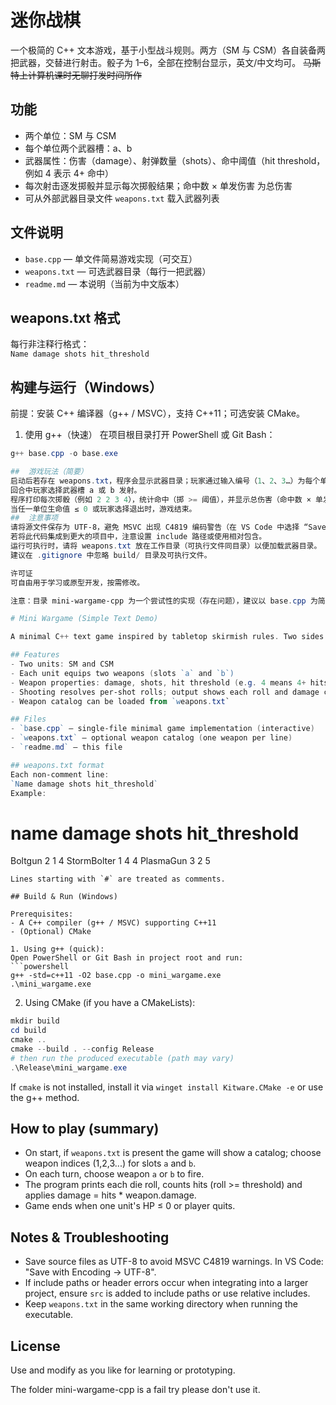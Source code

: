 # 迷你战棋

一个极简的 C++ 文本游戏，基于小型战斗规则。两方（SM 与 CSM）各自装备两把武器，交替进行射击。骰子为 1–6，全部在控制台显示，英文/中文均可。
<del>马斯特上计算机课时无聊打发时间所作</del>
## 功能
- 两个单位：SM 与 CSM  
- 每个单位两个武器槽：a、b  
- 武器属性：伤害（damage）、射弹数量（shots）、命中阈值（hit threshold，例如 4 表示 4+ 命中）  
- 每次射击逐发掷骰并显示每次掷骰结果；命中数 × 单发伤害 为总伤害  
- 可从外部武器目录文件 `weapons.txt` 载入武器列表

## 文件说明
- `base.cpp` — 单文件简易游戏实现（可交互）  
- `weapons.txt` — 可选武器目录（每行一把武器）  
- `readme.md` — 本说明（当前为中文版本）

## weapons.txt 格式
每行非注释行格式：  
`Name damage shots hit_threshold`  
## 构建与运行（Windows）

前提：安装 C++ 编译器（g++ / MSVC），支持 C++11；可选安装 CMake。

1. 使用 g++（快速）
在项目根目录打开 PowerShell 或 Git Bash：
```powershell
g++ base.cpp -o base.exe

##  游戏玩法（简要）
启动后若存在 weapons.txt，程序会显示武器目录；玩家通过输入编号（1、2、3…）为每个单位选择两把武器。
回合中玩家选择武器槽 a 或 b 发射。
程序打印每次掷骰（例如 2 2 3 4），统计命中（掷 >= 阈值），并显示总伤害（命中数 × 单发伤害）。
当任一单位生命值 ≤ 0 或玩家选择退出时，游戏结束。
##  注意事项
请将源文件保存为 UTF-8，避免 MSVC 出现 C4819 编码警告（在 VS Code 中选择 “Save with Encoding → UTF-8”）。
若将此代码集成到更大的项目中，注意设置 include 路径或使用相对包含。
运行可执行时，请将 weapons.txt 放在工作目录（可执行文件同目录）以便加载武器目录。
建议在 .gitignore 中忽略 build/ 目录及可执行文件。

许可证
可自由用于学习或原型开发，按需修改。

注意：目录 mini-wargame-cpp 为一个尝试性的实现（存在问题），建议以 base.cpp 为简化示例使用，若需完善请参考源码并修复。

# Mini Wargame (Simple Text Demo)

A minimal C++ text game inspired by tabletop skirmish rules. Two sides (SM and CSM) equip two weapons each and take turns shooting. Dice are simulated (1–6). All in-console, English text.

## Features
- Two units: SM and CSM
- Each unit equips two weapons (slots `a` and `b`)
- Weapon properties: damage, shots, hit threshold (e.g. 4 means 4+ hits)
- Shooting resolves per-shot rolls; output shows each roll and damage calculation
- Weapon catalog can be loaded from `weapons.txt`

## Files
- `base.cpp` — single-file minimal game implementation (interactive)
- `weapons.txt` — optional weapon catalog (one weapon per line)
- `readme.md` — this file

## weapons.txt format
Each non-comment line:  
`Name damage shots hit_threshold`  
Example:
```
# name damage shots hit_threshold
Boltgun 2 1 4
StormBolter 1 4 4
PlasmaGun 3 2 5
```
Lines starting with `#` are treated as comments.

## Build & Run (Windows)

Prerequisites:
- A C++ compiler (g++ / MSVC) supporting C++11
- (Optional) CMake

1. Using g++ (quick):
Open PowerShell or Git Bash in project root and run:
```powershell
g++ -std=c++11 -O2 base.cpp -o mini_wargame.exe
.\mini_wargame.exe
```

2. Using CMake (if you have a CMakeLists):
```powershell
mkdir build
cd build
cmake ..
cmake --build . --config Release
# then run the produced executable (path may vary)
.\Release\mini_wargame.exe
```

If `cmake` is not installed, install it via `winget install Kitware.CMake -e` or use the g++ method.

## How to play (summary)
- On start, if `weapons.txt` is present the game will show a catalog; choose weapon indices (1,2,3...) for slots `a` and `b`.
- On each turn, choose weapon `a` or `b` to fire.
- The program prints each die roll, counts hits (roll >= threshold) and applies damage = hits * weapon.damage.
- Game ends when one unit's HP ≤ 0 or player quits.

## Notes & Troubleshooting
- Save source files as UTF-8 to avoid MSVC C4819 warnings. In VS Code: "Save with Encoding → UTF-8".
- If include paths or header errors occur when integrating into a larger project, ensure `src` is added to include paths or use relative includes.
- Keep `weapons.txt` in the same working directory when running the executable.

## License
Use and modify as you like for learning or prototyping.

The folder mini-wargame-cpp is a fail try please don't use it.